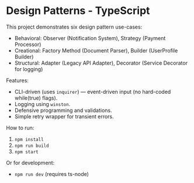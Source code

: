 # Design Patterns - TypeScript 

This project demonstrates six design pattern use-cases:
- Behavioral: Observer (Notification System), Strategy (Payment Processor)
- Creational: Factory Method (Document Parser), Builder (UserProfile Builder)
- Structural: Adapter (Legacy API Adapter), Decorator (Service Decorator for logging)

Features:
- CLI-driven (uses `inquirer`) — event-driven input (no hard-coded while(true) flags).
- Logging using `winston`.
- Defensive programming and validations.
- Simple retry wrapper for transient errors.

How to run:
1. `npm install`
2. `npm run build`
3. `npm start`

Or for development:
- `npm run dev` (requires ts-node)

